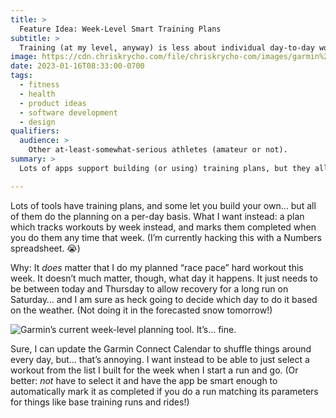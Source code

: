 ```yaml
---
title: >
  Feature Idea: Week-Level Smart Training Plans
subtitle: >
  Training (at my level, anyway) is less about individual day-to-day work and more about what I do each week. The tools should support that!
image: https://cdn.chriskrycho.com/file/chriskrycho-com/images/garmin%20plan.png
date: 2023-01-16T08:33:00-0700
tags:
  - fitness
  - health
  - product ideas
  - software development
  - design
qualifiers:
  audience: >
    Other at-least-somewhat-serious athletes (amateur or not).
summary: >
  Lots of apps support building (or using) training plans, but they all work on a day-by-day basis, not a week-by-week basis. But that’s not how I work!

---
```


Lots of tools have training plans, and some let you build your own… but all of them do the planning on a per-day basis. What I want instead: a plan which tracks workouts by week instead, and marks them completed when you do them any time that week. (I’m currently hacking this with a Numbers spreadsheet. 😭)

Why:  It *does* matter that I do my planned “race pace” hard workout this week. It doesn’t much matter, though, what day it happens. It just needs to be between today and Thursday to allow recovery for a long run on Saturday… and I am sure as heck going to decide which day to do it based on the weather. (Not doing it in the forecasted snow tomorrow!)

![Garmin’s current week-level planning tool. It’s… fine.](https://cdn.chriskrycho.com/file/chriskrycho-com/images/garmin%20plan.png)

Sure, I can update the Garmin Connect Calendar to shuffle things around every day, but… that’s annoying. I want instead to be able to just select a workout from the list I built for the week when I start a run and go. (Or better: *not* have to select it and have the app be smart enough to automatically mark it as completed if you do a run matching its parameters for things like base training runs and rides!)

